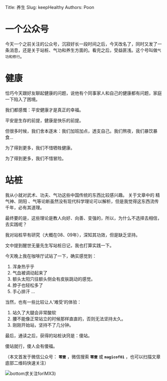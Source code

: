 Title:  养生
Slug:   keepHealthy
Authors: Poon



# 一个公众号

今天一个之前关注的公众号，沉寂好长一段时间之后，今天改名了，同时又发了一条消息，还是关于站桩、气功和养生方面的。看完之后，受益匪浅。这个号叫做`气功和修行`。

# 健康

恰巧今天跟好友聊起健康的问题，说他有个同事家人和自己的健康都有问题，家庭一下陷入了困境。

我们都感慨：平安健康才是真正的幸福。

平安是生存的前提，健康是快乐的前提。

但很多时候，我们舍本逐末：我们加班加点，透支自己。我们熬夜，我们暴饮暴食...

为了得到更多，我们不惜牺牲健康。

为了得到更多，我们不惜冒险。

# 站桩

我从小就对武术、功夫、气功这些中国传统的东西比较感兴趣。 关于文章中的 精气神、阴阳 、气等论断虽然没有现代科学理论可以解析，但是我觉得这东西流传千年，必有其道理。

最终要的是，这些理论是教人向好、向善、变强的，所以，为什么不选择去相信，去实践呢？

我对站桩早有研究（大概在08、09年），深知其功效，但是缺乏坚持。

文中提到醒世无量先生写站桩日记，我也打算实践一下。

今天晚上我在咖啡厅试站了一下，确实感觉到：


1. 浑身热乎乎
2. 气血被调动起来了
3. 额头太阳穴往额头侧会有皮肤跳动的感觉。
4. 脖子也轻松多了
5. 手心排汗
...

当然，也有一些比较让人’难受‘的体验：

1. 站久了大腿会非常酸软
2. 腰不能像正常站立的时候那样直直的，否则无法坚持太久。
3. 刚刚开始站，坚持不了几分钟。


最后，通读之后，获得的站桩诀窍是：傻站。

傻站就行，傻人会有傻福。


（本文首发于微信公众号： **`零壹`** ，微信搜索 **`零壹`** 或 **`magicof01`** ，也可以扫描文章底部二维码快速关注）

![bottom求关注forIMX3](http://www.imx3.com/img/weixin_bi_common/sdr_code_tree_01.png))


